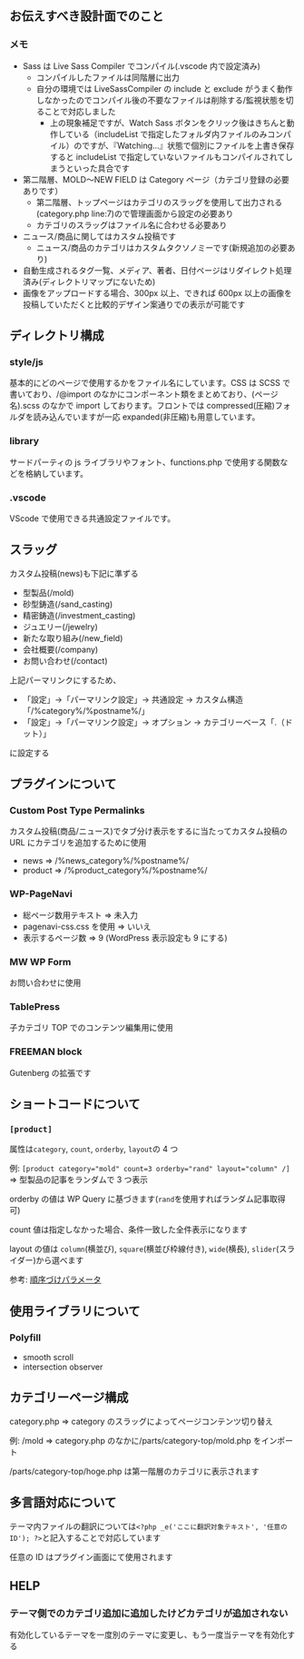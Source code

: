 ## お伝えすべき設計面でのこと

### メモ

- Sass は Live Sass Compiler でコンパイル(.vscode 内で設定済み)
  - コンパイルしたファイルは同階層に出力
  - 自分の環境では LiveSassCompiler の include と exclude がうまく動作しなかったのでコンパイル後の不要なファイルは削除する/監視状態を切ることで対応しました
    - 上の現象補足ですが、Watch Sass ボタンをクリック後はきちんと動作している（includeList で指定したフォルダ内ファイルのみコンパイル）のですが、『Watching...』状態で個別にファイルを上書き保存すると includeList で指定していないファイルもコンパイルされてしまうといった具合です
- 第二階層、MOLD〜NEW FIELD は Category ページ（カテゴリ登録の必要ありです）
  - 第二階層、トップページはカテゴリのスラッグを使用して出力される(category.php line:7)ので管理画面から設定の必要あり
  - カテゴリのスラッグはファイル名に合わせる必要あり
- ニュース/商品に関してはカスタム投稿です
  - ニュース/商品のカテゴリはカスタムタクソノミーです(新規追加の必要あり)
- 自動生成されるタグ一覧、メディア、著者、日付ページはリダイレクト処理済み(ディレクトリマップにないため)
- 画像をアップロードする場合、300px 以上、できれば 600px 以上の画像を投稿していただくと比較的デザイン案通りでの表示が可能です

## ディレクトリ構成

### style/js

基本的にどのページで使用するかをファイル名にしています。CSS は SCSS で書いており、/@import のなかにコンポーネント類をまとめており、(ページ名).scss のなかで import しております。フロントでは compressed(圧縮)フォルダを読み込んでいますが一応 expanded(非圧縮)も用意しています。

### library

サードパーティの js ライブラリやフォント、functions.php で使用する関数などを格納しています。

### .vscode

VScode で使用できる共通設定ファイルです。

## スラッグ

カスタム投稿(news)も下記に準ずる

- 型製品(/mold)
- 砂型鋳造(/sand_casting)
- 精密鋳造(/investment_casting)
- ジュエリー(/jewelry)
- 新たな取り組み(/new_field)
- 会社概要(/company)
- お問い合わせ(/contact)

上記パーマリンクにするため、

- 「設定」→「パーマリンク設定」→ 共通設定 → カスタム構造「/%category%/%postname%/」
- 「設定」→「パーマリンク設定」→ オプション → カテゴリーベース「.（ドット）」

に設定する

## プラグインについて

### Custom Post Type Permalinks

カスタム投稿(商品/ニュース)でタブ分け表示をするに当たってカスタム投稿の URL にカテゴリを追加するために使用

- news => /%news_category%/%postname%/
- product => /%product_category%/%postname%/

### WP-PageNavi

- 総ページ数用テキスト => 未入力
- pagenavi-css.css を使用 => いいえ
- 表示するページ数 => 9 (WordPress 表示設定も 9 にする)

### MW WP Form

お問い合わせに使用

### TablePress

子カテゴリ TOP でのコンテンツ編集用に使用

### FREEMAN block

Gutenberg の拡張です

## ショートコードについて

### `[product]`

属性は`category`, `count`, `orderby`, `layout`の 4 つ

例: `[product category="mold" count=3 orderby="rand" layout="column" /]` => 型製品の記事をランダムで 3 つ表示

orderby の値は WP Query に基づきます(`rand`を使用すればランダム記事取得可)

count 値は指定しなかった場合、条件一致した全件表示になります

layout の値は `column`(横並び), `square`(横並び枠線付き), `wide`(横長), `slider`(スライダー)から選べます

参考: [順序づけパラメータ](https://wpdocs.osdn.jp/%E9%96%A2%E6%95%B0%E3%83%AA%E3%83%95%E3%82%A1%E3%83%AC%E3%83%B3%E3%82%B9/WP_Query#.E9.A0.86.E5.BA.8F.E3.81.A5.E3.81.91.E3.83.91.E3.83.A9.E3.83.A1.E3.83.BC.E3.82.BF)

## 使用ライブラリについて

### Polyfill

- smooth scroll
- intersection observer

## カテゴリーページ構成

category.php => category のスラッグによってページコンテンツ切り替え

例: /mold => category.php のなかに/parts/category-top/mold.php をインポート

/parts/category-top/hoge.php は第一階層のカテゴリに表示されます

## 多言語対応について

テーマ内ファイルの翻訳については`<?php _e('ここに翻訳対象テキスト', '任意のID'); ?>`と記入することで対応しています

任意の ID はプラグイン画面にて使用されます

## HELP

### テーマ側でのカテゴリ追加に追加したけどカテゴリが追加されない

有効化しているテーマを一度別のテーマに変更し、もう一度当テーマを有効化する
